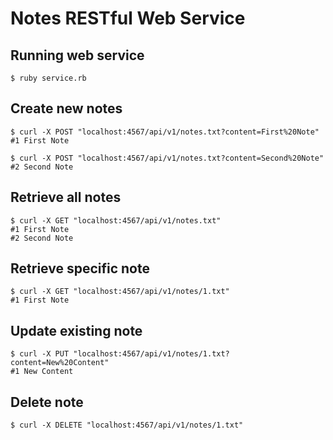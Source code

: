 Notes RESTful Web Service
=========================

## Running web service

    $ ruby service.rb

## Create new notes

    $ curl -X POST "localhost:4567/api/v1/notes.txt?content=First%20Note"
    #1 First Note

    $ curl -X POST "localhost:4567/api/v1/notes.txt?content=Second%20Note"
    #2 Second Note

## Retrieve all notes

    $ curl -X GET "localhost:4567/api/v1/notes.txt"
    #1 First Note
    #2 Second Note

## Retrieve specific note

    $ curl -X GET "localhost:4567/api/v1/notes/1.txt"
    #1 First Note

## Update existing note

    $ curl -X PUT "localhost:4567/api/v1/notes/1.txt?content=New%20Content"
    #1 New Content

## Delete note

    $ curl -X DELETE "localhost:4567/api/v1/notes/1.txt"

